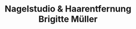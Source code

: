---
title: "Nagelstudio & Haarentfernung Brigitte Müller"
url: /ellikon-an-der-thur/nagelstudio-und-haarentfernung-brigitte-mueller/
shop: Kosmetik
---